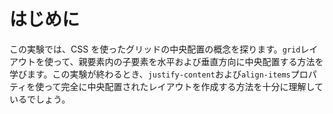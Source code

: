 # はじめに

この実験では、CSS を使ったグリッドの中央配置の概念を探ります。`grid`レイアウトを使って、親要素内の子要素を水平および垂直方向に中央配置する方法を学びます。この実験が終わるとき、`justify-content`および`align-items`プロパティを使って完全に中央配置されたレイアウトを作成する方法を十分に理解しているでしょう。
